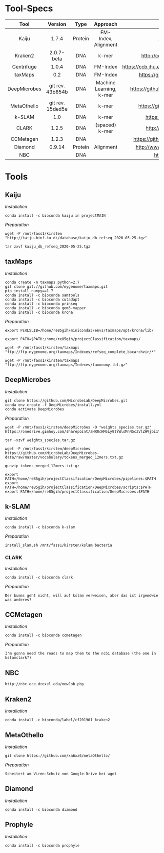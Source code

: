 <!-- 
This file contains the commands used after the tools have been successfully installed. It contains downloading the mandatory databases, weights or indices.-->

# Tool-Specs

|     Tool     |   Version  |   Type  |         Approach        |                       Reference                      |   conda  |
|:------------:|:----------:|:-------:|:-----------------------:|:----------------------------------------------------:|:--------:|
|     Kaiju    |    1.7.4   | Protein |   FM-Index, Alignment   |               http://kaiju.binf.ku.dk/               |projectMAIN|
|    Kraken2   | 2.0.7-beta |   DNA   |          k-mer          |         http://ccb.jhu.edu/software/kraken2/         |projectMAIN|
|  Centrifuge  |    1.0.4   |   DNA   |         FM-Index        | https://ccb.jhu.edu/software/centrifuge/manual.shtml |classification|
|    taxMaps   |     0.2    |   DNA   |         FM-Index        |          https://github.com/nygenome/taxmaps         |taxmaps|
| DeepMicrobes |git rev. 43b654b  |DNA| Machine Learning, k-mer |      https://github.com/MicrobeLab/DeepMicrobes      |DeepMicrobes|
|  MetaOthello |git rev. 15ded5e  |DNA|          k-mer          |         https://github.com/xa6xa6/metaOthello        |projectMAIN|
|    k-SLAM    |     1.0    |   DNA   |          k-mer          |            https://github.com/aindj/k-SLAM           |kslam|
|     CLARK    |    1.2.5   |   DNA   |      (spaced) k-mer     |           http://clark.cs.ucr.edu/Overview/          |projectMAIN|
|   CCMetagen  |    1.2.3   |   DNA   |                         |       https://github.com/vrmarcelino/CCMetagen       |projectMAIN|
|   Diamond    | 0.9.14     | Protein |        Alignment        | http://www.diamondsearch.org/index.php               |projectMAIN|
| NBC           |           | DNA | |http://nbc.ece.drexel.edu/| Webserver |


# Tools
## Kaiju
_Installation_

    conda install -c bioconda kaiju in projectMAIN

_Preparation_   

    wget -P /mnt/fass1/kirsten "http://kaiju.binf.ku.dk/database/kaiju_db_refseq_2020-05-25.tgz"
    
    tar zxvf kaiju_db_refseq_2020-05-25.tgz

## taxMaps
_Installation_

    conda create -n taxmaps python=2.7
    git clone git://github.com/nygenome/taxmaps.git
    pip install numpy==1.7
    conda install -c bioconda samtools
    conda install -c bioconda cutadapt
    conda install -c bioconda prinseq
    conda install -c bioconda gem3-mapper
    conda install -c bioconda krona
<!-- changed the path for python env in taxMaps-file into /home/re85gih/miniconda3/envs/taxmaps/bin/python2.7 -->

_Preparation_

<!--for Krona -->
    export PERL5LIB=/home/re85gih/miniconda3/envs/taxmaps/opt/krona/lib/
<!-- for usability-->
    export PATH=$PATH:/home/re85gih/projectClassification/taxmaps/

<!-- Stand der Downloads: 06.03.18 -->
    wget -P /mnt/fass1/kirsten/taxmaps "ftp://ftp.nygenome.org/taxmaps/Indexes/refseq_complete_bacarchvir/*"
    
    wget -P /mnt/fass1/kirsten/taxmaps "ftp://ftp.nygenome.org/taxmaps/Indexes/taxonomy.tbl.gz"

## DeepMicrobes
<!-- 
https://github.com/MicrobeLab/DeepMicrobes/blob/master/document/install.md-->
_Installation_

    git clone https://github.com/MicrobeLab/DeepMicrobes.git
    conda env create -f DeepMicrobes/install.yml
    conda activate DeepMicrobes

<!-- changed path to python in file!
/home/re85gih/miniconda3/envs/DeepMicrobes/bin/python
-->
_Preparation_
<!-- species weights-->
    wget -P /mnt/fass1/kirsten/deepMicrobes -O "weights_species.tar.gz" https://onedrive.gimhoy.com/sharepoint/aHR0cHM6Ly9tYWlsMnN5c3VlZHVjbi1teS5zaGFyZXBvaW50LmNvbS86dTovZy9wZXJzb25hbC9saWFuZ3F4N19tYWlsMl9zeXN1X2VkdV9jbi9FU0EtWnZwdVlqcEZqTHlkb2U2Tzl2OEJLOW5PbnFrdkdvOWpuaW56VGE5V0tnP2U9dGo2b3Vo.weights_species.tar.gz
    
    tar -xzvf weights_species.tar.gz
<!-- kmers-->
    wget -P /mnt/fass1/kirsten/deepMicrobes https://github.com/MicrobeLab/DeepMicrobes-data/raw/master/vocabulary/tokens_merged_12mers.txt.gz
    
    gunzip tokens_merged_12mers.txt.gz

<!-- exporting paths-->
    export PATH=/home/re85gih/projectClassification/DeepMicrobes/pipelines:$PATH
    export PATH=/home/re85gih/projectClassification/DeepMicrobes/scripts:$PATH
    export PATH=/home/re85gih/projectClassification/DeepMicrobes:$PATH

## k-SLAM
_Installation_

    conda install -c bioconda k-slam

_Preparation_

    install_slam.sh /mnt/fass1/kirsten/kslam bacteria

### CLARK
_Installation_

    conda install -c bioconda clark

_Preparation_

    Der bumms geht nicht, will auf kslam verweisen, aber das ist irgendwie was anderes?


## CCMetagen
<!-- Maybe gonna use the webserver?-->
_Installation_

    conda install -c bioconda ccmetagen

_Preparation_

    I'm gonna need the reads to map them to the ncbi database (the one in kslamclark?)

## NBC
    http://nbc.ece.drexel.edu/newJob.php

## Kraken2
_Installation_

    conda install -c bioconda/label/cf201901 kraken2

## MetaOthello
_Installation_

    git clone https://github.com/xa6xa6/metaOthello/

_Preparation_

    Scheitert am Viren-Schutz von Google-Drive bei wget

## Diamond
_Installation_

    conda install -c bioconda diamond

## Prophyle
_Installation_

    conda install -c bioconda prophyle

